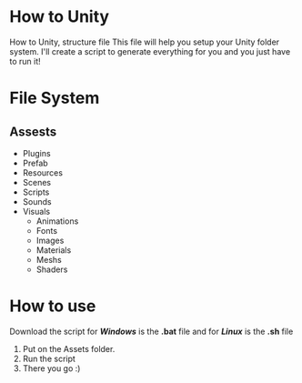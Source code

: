 # How to Unity
How to Unity, structure file
This file will help you setup your Unity folder system.
I'll create a script to generate everything for you and you just have to run it! 

# File System
## Assests
- Plugins
- Prefab
- Resources
- Scenes
- Scripts
- Sounds
- Visuals
  - Animations
  - Fonts
  - Images
  - Materials
  - Meshs
  - Shaders

# How to use
Download the script for ***Windows*** is the **.bat** file and for ***Linux*** is the **.sh** file
1. Put on the Assets folder.
2. Run the script
3. There you go :)
